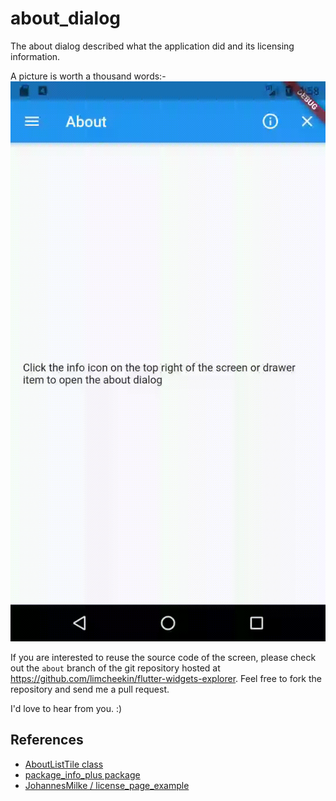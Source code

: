 # about_dialog

The about dialog described what the application did and its licensing information.

A picture is worth a thousand words:-
![About Dialog screenshots](https://github.com/limcheekin/fluwix/raw/main/about_dialog/images/screenshots.gif "About Dialog screenshots")

If you are interested to reuse the source code of the screen, please check out the `about` branch of the git repository hosted at https://github.com/limcheekin/flutter-widgets-explorer. Feel free to fork the repository and send me a pull request.

I'd love to hear from you. :)

## References
- [AboutListTile class](https://api.flutter.dev/flutter/material/AboutListTile-class.html)
- [package_info_plus package](https://pub.dev/packages/package_info_plus) 
- [JohannesMilke / license_page_example](https://github.com/JohannesMilke/license_page_example)